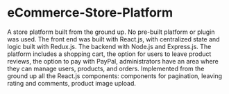 # eCommerce-Store-Platform

A store platform built from the ground up. No pre-built platform or plugin was used.
The front end was built with React.js, with centralized state and logic built with Redux.js. The backend with Node.js and Express.js.
The platform includes a shopping cart, the option for users to leave product reviews, the option to pay with PayPal, administrators have
an area where they can manage users, products, and orders.
Implemented from the ground up all the React.js components: components for pagination, leaving rating and comments, product image
upload.
